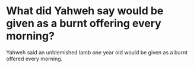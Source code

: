 # What did Yahweh say would be given as a burnt offering every morning?

Yahweh said an unblemished lamb one year old would be given as a burnt offered every morning.
